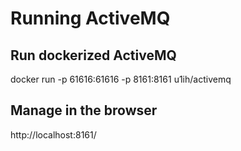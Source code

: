 # Running ActiveMQ

## Run dockerized ActiveMQ

docker run -p 61616:61616 -p 8161:8161 u1ih/activemq

## Manage in the browser

http://localhost:8161/



